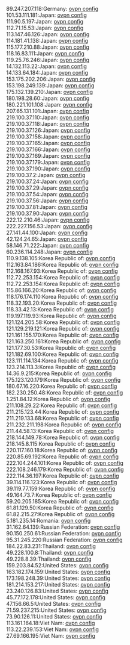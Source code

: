 89.247.207.118:Germany: [ovpn config](vpn/89_247_207_118.ovpn)  
101.53.111.181:Japan: [ovpn config](vpn/101_53_111_181.ovpn)  
111.90.5.197:Japan: [ovpn config](vpn/111_90_5_197.ovpn)  
112.71.15.53:Japan: [ovpn config](vpn/112_71_15_53.ovpn)  
113.147.46.126:Japan: [ovpn config](vpn/113_147_46_126.ovpn)  
114.181.41.138:Japan: [ovpn config](vpn/114_181_41_138.ovpn)  
115.177.210.88:Japan: [ovpn config](vpn/115_177_210_88.ovpn)  
118.16.83.111:Japan: [ovpn config](vpn/118_16_83_111.ovpn)  
119.25.76.246:Japan: [ovpn config](vpn/119_25_76_246.ovpn)  
14.132.113.22:Japan: [ovpn config](vpn/14_132_113_22.ovpn)  
14.133.64.184:Japan: [ovpn config](vpn/14_133_64_184.ovpn)  
153.175.202.206:Japan: [ovpn config](vpn/153_175_202_206.ovpn)  
153.198.249.139:Japan: [ovpn config](vpn/153_198_249_139.ovpn)  
175.132.139.210:Japan: [ovpn config](vpn/175_132_139_210.ovpn)  
180.198.28.60:Japan: [ovpn config](vpn/180_198_28_60.ovpn)  
180.221.101.108:Japan: [ovpn config](vpn/180_221_101_108.ovpn)  
207.65.131.101:Japan: [ovpn config](vpn/207_65_131_101.ovpn)  
219.100.37.110:Japan: [ovpn config](vpn/219_100_37_110.ovpn)  
219.100.37.118:Japan: [ovpn config](vpn/219_100_37_118.ovpn)  
219.100.37.126:Japan: [ovpn config](vpn/219_100_37_126.ovpn)  
219.100.37.158:Japan: [ovpn config](vpn/219_100_37_158.ovpn)  
219.100.37.165:Japan: [ovpn config](vpn/219_100_37_165.ovpn)  
219.100.37.166:Japan: [ovpn config](vpn/219_100_37_166.ovpn)  
219.100.37.169:Japan: [ovpn config](vpn/219_100_37_169.ovpn)  
219.100.37.179:Japan: [ovpn config](vpn/219_100_37_179.ovpn)  
219.100.37.190:Japan: [ovpn config](vpn/219_100_37_190.ovpn)  
219.100.37.2:Japan: [ovpn config](vpn/219_100_37_2.ovpn)  
219.100.37.24:Japan: [ovpn config](vpn/219_100_37_24.ovpn)  
219.100.37.29:Japan: [ovpn config](vpn/219_100_37_29.ovpn)  
219.100.37.54:Japan: [ovpn config](vpn/219_100_37_54.ovpn)  
219.100.37.56:Japan: [ovpn config](vpn/219_100_37_56.ovpn)  
219.100.37.81:Japan: [ovpn config](vpn/219_100_37_81.ovpn)  
219.100.37.90:Japan: [ovpn config](vpn/219_100_37_90.ovpn)  
222.12.210.46:Japan: [ovpn config](vpn/222_12_210_46.ovpn)  
222.227.156.53:Japan: [ovpn config](vpn/222_227_156_53.ovpn)  
27.141.44.100:Japan: [ovpn config](vpn/27_141_44_100.ovpn)  
42.124.24.65:Japan: [ovpn config](vpn/42_124_24_65.ovpn)  
58.146.71.222:Japan: [ovpn config](vpn/58_146_71_222.ovpn)  
60.236.114.248:Japan: [ovpn config](vpn/60_236_114_248.ovpn)  
110.9.138.105:Korea Republic of: [ovpn config](vpn/110_9_138_105.ovpn)  
112.163.84.186:Korea Republic of: [ovpn config](vpn/112_163_84_186.ovpn)  
112.168.167.93:Korea Republic of: [ovpn config](vpn/112_168_167_93.ovpn)  
112.72.253.154:Korea Republic of: [ovpn config](vpn/112_72_253_154.ovpn)  
112.72.253.154:Korea Republic of: [ovpn config](vpn/112_72_253_154.ovpn)  
115.86.166.20:Korea Republic of: [ovpn config](vpn/115_86_166_20.ovpn)  
118.176.174.110:Korea Republic of: [ovpn config](vpn/118_176_174_110.ovpn)  
118.32.193.20:Korea Republic of: [ovpn config](vpn/118_32_193_20.ovpn)  
118.33.42.13:Korea Republic of: [ovpn config](vpn/118_33_42_13.ovpn)  
119.197.119.93:Korea Republic of: [ovpn config](vpn/119_197_119_93.ovpn)  
121.124.205.58:Korea Republic of: [ovpn config](vpn/121_124_205_58.ovpn)  
121.129.219.121:Korea Republic of: [ovpn config](vpn/121_129_219_121.ovpn)  
121.161.155.170:Korea Republic of: [ovpn config](vpn/121_161_155_170.ovpn)  
121.163.250.161:Korea Republic of: [ovpn config](vpn/121_163_250_161.ovpn)  
121.177.30.53:Korea Republic of: [ovpn config](vpn/121_177_30_53.ovpn)  
121.182.69.100:Korea Republic of: [ovpn config](vpn/121_182_69_100.ovpn)  
123.111.114.134:Korea Republic of: [ovpn config](vpn/123_111_114_134.ovpn)  
123.214.113.3:Korea Republic of: [ovpn config](vpn/123_214_113_3.ovpn)  
14.36.9.215:Korea Republic of: [ovpn config](vpn/14_36_9_215.ovpn)  
175.123.120.179:Korea Republic of: [ovpn config](vpn/175_123_120_179.ovpn)  
180.67.16.220:Korea Republic of: [ovpn config](vpn/180_67_16_220.ovpn)  
182.230.250.48:Korea Republic of: [ovpn config](vpn/182_230_250_48.ovpn)  
1.251.84.12:Korea Republic of: [ovpn config](vpn/1_251_84_12.ovpn)  
211.108.29.22:Korea Republic of: [ovpn config](vpn/211_108_29_22.ovpn)  
211.215.123.44:Korea Republic of: [ovpn config](vpn/211_215_123_44.ovpn)  
211.219.133.68:Korea Republic of: [ovpn config](vpn/211_219_133_68.ovpn)  
211.232.211.198:Korea Republic of: [ovpn config](vpn/211_232_211_198.ovpn)  
211.44.58.13:Korea Republic of: [ovpn config](vpn/211_44_58_13.ovpn)  
218.144.149.78:Korea Republic of: [ovpn config](vpn/218_144_149_78.ovpn)  
218.145.8.115:Korea Republic of: [ovpn config](vpn/218_145_8_115.ovpn)  
220.117.160.18:Korea Republic of: [ovpn config](vpn/220_117_160_18.ovpn)  
220.85.69.192:Korea Republic of: [ovpn config](vpn/220_85_69_192.ovpn)  
222.104.244.101:Korea Republic of: [ovpn config](vpn/222_104_244_101.ovpn)  
222.108.246.179:Korea Republic of: [ovpn config](vpn/222_108_246_179.ovpn)  
222.114.36.197:Korea Republic of: [ovpn config](vpn/222_114_36_197.ovpn)  
39.114.116.123:Korea Republic of: [ovpn config](vpn/39_114_116_123.ovpn)  
39.119.77.159:Korea Republic of: [ovpn config](vpn/39_119_77_159.ovpn)  
49.164.73.7:Korea Republic of: [ovpn config](vpn/49_164_73_7.ovpn)  
59.20.205.185:Korea Republic of: [ovpn config](vpn/59_20_205_185.ovpn)  
61.81.129.50:Korea Republic of: [ovpn config](vpn/61_81_129_50.ovpn)  
61.82.215.27:Korea Republic of: [ovpn config](vpn/61_82_215_27.ovpn)  
5.181.235.14:Romania: [ovpn config](vpn/5_181_235_14.ovpn)  
31.162.64.139:Russian Federation: [ovpn config](vpn/31_162_64_139.ovpn)  
90.150.250.61:Russian Federation: [ovpn config](vpn/90_150_250_61.ovpn)  
95.31.245.220:Russian Federation: [ovpn config](vpn/95_31_245_220.ovpn)  
184.22.83.231:Thailand: [ovpn config](vpn/184_22_83_231.ovpn)  
49.228.100.8:Thailand: [ovpn config](vpn/49_228_100_8.ovpn)  
49.228.8.39:Thailand: [ovpn config](vpn/49_228_8_39.ovpn)  
159.203.84.52:United States: [ovpn config](vpn/159_203_84_52.ovpn)  
163.182.174.159:United States: [ovpn config](vpn/163_182_174_159.ovpn)  
173.198.248.39:United States: [ovpn config](vpn/173_198_248_39.ovpn)  
181.214.153.217:United States: [ovpn config](vpn/181_214_153_217.ovpn)  
23.240.126.83:United States: [ovpn config](vpn/23_240_126_83.ovpn)  
45.77.172.178:United States: [ovpn config](vpn/45_77_172_178.ovpn)  
47.156.66.5:United States: [ovpn config](vpn/47_156_66_5.ovpn)  
71.59.237.215:United States: [ovpn config](vpn/71_59_237_215.ovpn)  
73.90.126.11:United States: [ovpn config](vpn/73_90_126_11.ovpn)  
113.161.164.18:Viet Nam: [ovpn config](vpn/113_161_164_18.ovpn)  
113.22.239.153:Viet Nam: [ovpn config](vpn/113_22_239_153.ovpn)  
27.69.166.195:Viet Nam: [ovpn config](vpn/27_69_166_195.ovpn)  

